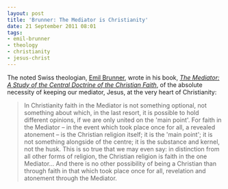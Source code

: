 ```yaml
---
layout: post
title: 'Brunner: The Mediator is Christianity'
date: 21 September 2011 08:01
tags:
- emil-brunner
- theology
- christianity
- jesus-christ
---
```

The noted Swiss theologian, [Emil Brunner](http://en.wikipedia.org/wiki/Emil_Brunner), wrote in his book, *[The Mediator: A Study of the Central Doctrine of the Christian Faith](http://www.amazon.co.uk/gp/product/0718890493/ref=as_li_qf_sp_asin_il_tl?ie=UTF8&tag=jakebeldercom-21&linkCode=as2&camp=1634&creative=6738&creativeASIN=0718890493)*, of the absolute necessity of keeping our mediator, Jesus, at the very heart of Christianity:

<blockquote>
In Christianity faith in the Mediator is not something optional, not something about which, in the last resort, it is possible to hold different opinions, if we are only united on the 'main point'. For faith in the Mediator – in the event which took place once for all, a revealed atonement – is the Christian religion itself; it is the 'main point'; it is not something alongside of the centre; it is the substance and kernel, not the husk. This is so true that we may even say: in distinction from all other forms of religion, the Christian religion is faith in the one Mediator... And there is no other possibility of being a Christian than through faith in that which took place once for all, revelation and atonement through the Mediator.
</blockquote>
